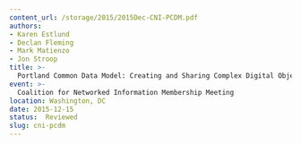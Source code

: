```yaml
---
content_url: /storage/2015/2015Dec-CNI-PCDM.pdf
authors:
- Karen Estlund
- Declan Fleming
- Mark Matienzo
- Jon Stroop
title: >-
  Portland Common Data Model: Creating and Sharing Complex Digital Objects
event: >-
  Coalition for Networked Information Membership Meeting
location: Washington, DC
date: 2015-12-15
status:  Reviewed
slug: cni-pcdm
---
```

